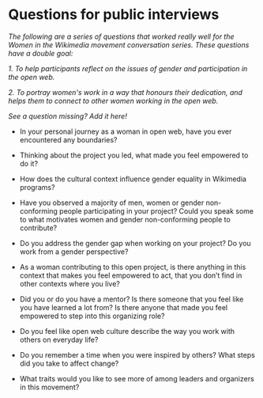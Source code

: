 # Questions for public interviews

*The following are a series of questions that worked really well for the Women in the Wikimedia movement conversation series. These questions have a double goal:* 

*1. To help participants reflect on the issues of gender and participation in the open web.*

*2. To portray women's work in a way that honours their dedication, and helps them to connect to other women working in the  open web.*

*See a question missing? Add it here!*

- In your personal journey as a woman in open web, have you ever encountered any boundaries?

- Thinking about the project you led, what made you feel empowered to do it? 

- How does the cultural context influence gender equality in Wikimedia programs? 

- Have you observed a majority of men, women or gender non-conforming people participating in your project? Could you speak some to what motivates women and gender non-conforming people to contribute?

- Do you address the gender gap when working on your project? Do you work from a gender perspective?

- As a woman contributing to this open project, is there anything in this context that makes you feel empowered to act, that you don’t find in other contexts where you live?

- Did you or do you have a mentor? Is there someone that you feel like you have learned a lot from? Is there anyone that made you feel empowered to step into this organizing role? 

- Do you feel like open web culture describe the way you work with others on everyday life? 

- Do you remember a time when you were inspired by others? What steps did you take to affect change?

- What traits would you like to see more of among leaders and organizers in this movement?
